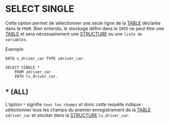 # SELECT SINGLE

Cette option permet de sélectionner une seule ligne de la [TABLE](../../09_Tables_DB/01_Tables.md) déclarée dans le `FROM`. Bien entendu, le stockage défini dans le `INTO` ne peut être une [TABLE](../../09_Tables_DB/01_Tables.md) et sera nécessairement une [STRUCTURE](../../09_Tables_DB/11_Structures.md) ou une `liste de variables`.

Exemple

```abap
DATA s_driver_car TYPE zdriver_car.

SELECT SINGLE *
    FROM zdriver_car
    INTO ls_driver_car.
```

## * (ALL)

L’option `*` signifie `tous les champs` et donc cette requête indique : sélectionner tous les champs du premier enregistrement de la [TABLE](../../09_Tables_DB/01_Tables.md) `zdriver_car` et stocker dans la [STRUCTURE](../../09_Tables_DB/11_Structures.md) `ls_driver_car`.
